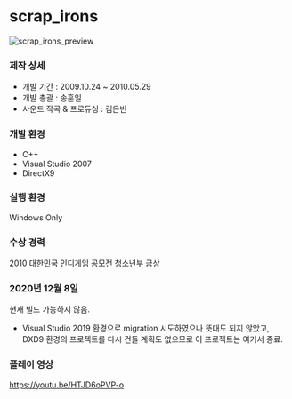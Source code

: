 # scrap_irons

![scrap_irons_preview](https://i.imgur.com/9wNyIzk.jpg)

### 제작 상세
* 개발 기간 : 2009.10.24 ~ 2010.05.29
* 개발 총괄 : 송훈일
* 사운드 작곡 & 프로듀싱 : 김은빈

### 개발 환경
* C++
* Visual Studio 2007
* DirectX9

### 실행 환경
Windows Only

### 수상 경력
2010 대한민국 인디게임 공모전 청소년부 금상

### 2020년 12월 8일
현재 빌드 가능하지 않음.
* Visual Studio 2019 환경으로 migration 시도하였으나 뜻대도 되지 않았고, DXD9 환경의 프로젝트를 다시 건들 계획도 없으므로 이 프로젝트는 여기서 종료.

### 플레이 영상
https://youtu.be/HTJD6oPVP-o

